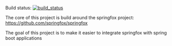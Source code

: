 Build status: [![build_status](https://travis-ci.org/robert2411/spring-boot-starter-springfox.svg?branch=master)](https://travis-ci.org/robert2411/spring-boot-starter-springfox)

The core of this project is build around the springfox project: https://github.com/springfox/springfox

The goal of this project is to make it easier to integrate springfox with spring boot applications